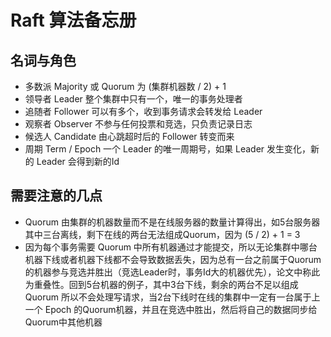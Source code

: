 # Raft 算法备忘册

## 名词与角色

- 多数派 Majority 或 Quorum 为 (集群机器数 / 2) + 1
- 领导者 Leader 整个集群中只有一个，唯一的事务处理者
- 追随者 Follower 可以有多个，收到事务请求会转发给 Leader
- 观察者 Observer 不参与任何投票和竞选，只负责记录日志
- 候选人 Candidate 由心跳超时后的 Follower 转变而来
- 周期 Term / Epoch 一个 Leader 的唯一周期号，如果 Leader 发生变化，新的 Leader 会得到新的Id

## 需要注意的几点

- Quorum 由集群的机器数量而不是在线服务器的数量计算得出，如5台服务器其中三台离线，剩下在线的两台无法组成Quorum，因为 (5 / 2) + 1 = 3
- 因为每个事务需要 Quorum 中所有机器通过才能提交，所以无论集群中哪台机器下线或者机器下线都不会导致数据丢失，因为总有一台之前属于Quorum的机器参与竞选并胜出（竞选Leader时，事务Id大的机器优先），论文中称此为重叠性。回到5台机器的例子，其中3台下线，剩余的两台不足以组成 Quorum 所以不会处理写请求，当2台下线时在线的集群中一定有一台属于上一个 Epoch 的Quorum机器，并且在竞选中胜出，然后将自己的数据同步给Quorum中其他机器